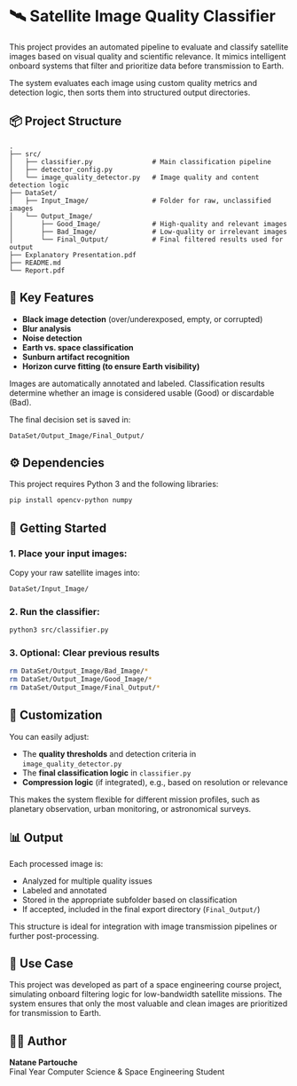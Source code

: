 # 🛰️ Satellite Image Quality Classifier

This project provides an automated pipeline to evaluate and classify satellite images based on visual quality and scientific relevance. It mimics intelligent onboard systems that filter and prioritize data before transmission to Earth.

The system evaluates each image using custom quality metrics and detection logic, then sorts them into structured output directories.

## 📦 Project Structure

```
.
├── src/
│   ├── classifier.py               # Main classification pipeline
│   ├── detector_config.py
│   └── image_quality_detector.py   # Image quality and content detection logic
├── DataSet/
│   ├── Input_Image/                # Folder for raw, unclassified images
│   └── Output_Image/
│       ├── Good_Image/             # High-quality and relevant images
│       ├── Bad_Image/              # Low-quality or irrelevant images
│       └── Final_Output/           # Final filtered results used for output
├── Explanatory Presentation.pdf
├── README.md
└── Report.pdf
```

## 🧠 Key Features

- **Black image detection** (over/underexposed, empty, or corrupted)
- **Blur analysis**
- **Noise detection**
- **Earth vs. space classification**
- **Sunburn artifact recognition**
- **Horizon curve fitting (to ensure Earth visibility)**

Images are automatically annotated and labeled. Classification results determine whether an image is considered usable (Good) or discardable (Bad).

The final decision set is saved in:  
```
DataSet/Output_Image/Final_Output/
```

## ⚙️ Dependencies

This project requires Python 3 and the following libraries:

```bash
pip install opencv-python numpy
```

## 🚀 Getting Started

### 1. Place your input images:

Copy your raw satellite images into:

```bash
DataSet/Input_Image/
```

### 2. Run the classifier:

```bash
python3 src/classifier.py
```

### 3. Optional: Clear previous results

```bash
rm DataSet/Output_Image/Bad_Image/*
rm DataSet/Output_Image/Good_Image/*
rm DataSet/Output_Image/Final_Output/*
```

## 🔧 Customization

You can easily adjust:
- The **quality thresholds** and detection criteria in `image_quality_detector.py`
- The **final classification logic** in `classifier.py`
- **Compression logic** (if integrated), e.g., based on resolution or relevance

This makes the system flexible for different mission profiles, such as planetary observation, urban monitoring, or astronomical surveys.

## 📊 Output

Each processed image is:
- Analyzed for multiple quality issues
- Labeled and annotated
- Stored in the appropriate subfolder based on classification
- If accepted, included in the final export directory (`Final_Output/`)

This structure is ideal for integration with image transmission pipelines or further post-processing.

## 📌 Use Case

This project was developed as part of a space engineering course project, simulating onboard filtering logic for low-bandwidth satellite missions. The system ensures that only the most valuable and clean images are prioritized for transmission to Earth.

## 👨‍💻 Author

**Natane Partouche**  
Final Year Computer Science & Space Engineering Student  
